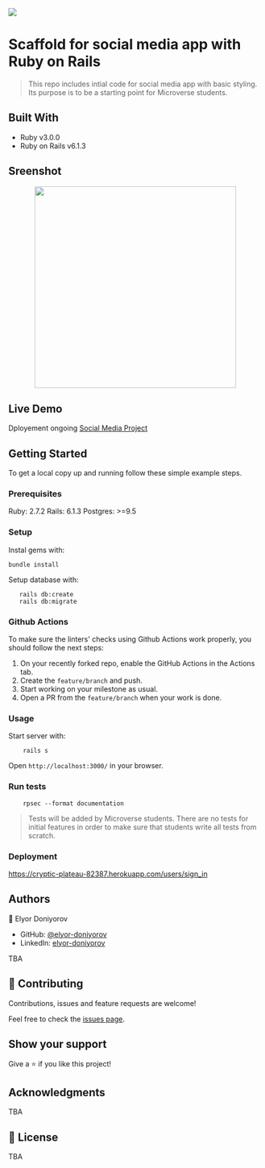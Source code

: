 ![](https://img.shields.io/badge/Microverse-blueviolet)

# Scaffold for social media app with Ruby on Rails

> This repo includes intial code for social media app with basic styling. Its purpose is to be a starting point for Microverse students.

## Built With

- Ruby v3.0.0
- Ruby on Rails v6.1.3

## Sreenshot
<div align="center">
    <img src="/images/screenshot.png" width="400px"</img> 
</div>



## Live Demo

Dployement ongoing
[Social Media Project](https://cryptic-plateau-82387.herokuapp.com/users/sign_in)


## Getting Started

To get a local copy up and running follow these simple example steps.

### Prerequisites

Ruby: 2.7.2
Rails: 6.1.3
Postgres: >=9.5

### Setup

Instal gems with:

```
bundle install
```

Setup database with:

```
   rails db:create
   rails db:migrate
```

### Github Actions

To make sure the linters' checks using Github Actions work properly, you should follow the next steps:

1. On your recently forked repo, enable the GitHub Actions in the Actions tab.
2. Create the `feature/branch` and push.
3. Start working on your milestone as usual.
4. Open a PR from the `feature/branch` when your work is done.


### Usage

Start server with:

```
    rails s
```

Open `http://localhost:3000/` in your browser.

### Run tests

```
    rpsec --format documentation
```

> Tests will be added by Microverse students. There are no tests for initial features in order to make sure that students write all tests from scratch.

### Deployment

https://cryptic-plateau-82387.herokuapp.com/users/sign_in

## Authors


👤 Elyor Doniyorov

- GitHub: [@elyor-doniyorov](https://github.com/elyor-doniyorov)
- LinkedIn: [elyor-doniyorov](https://www.linkedin.com/in/elyor-doniyorov/)


TBA

## 🤝 Contributing

Contributions, issues and feature requests are welcome!

Feel free to check the [issues page](issues/).

## Show your support

Give a ⭐️ if you like this project!

## Acknowledgments

TBA

## 📝 License

TBA

